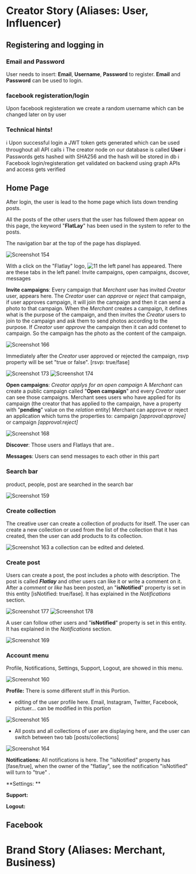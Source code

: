 <!-- TITLE: Creator User Story -->
<!-- SUBTITLE: A quick summary of Creator User Story -->

# Creator Story (Aliases: User, Influencer)
## Registering and logging in
### Email and Password
User needs to insert: **Email**, **Username**, **Password** to register.
**Email** and **Password** can be used to login. 

### facebook registeration/login
Upon facebook registeration we create a random username which can be changed later on by user

### **Technical hints!**
ℹ️ Upon successful login a JWT token gets generated which can be used throughout all API calls
ℹ️ The creator node on our database is called **User**
ℹ️ Passwords gets hashed with SHA256 and the hash will be stored in db
ℹ️ Facebook login/registeration get validated on backend using graph APIs and access gets verified


## Home Page
After login, the user is lead to the home page which lists down trending posts.

All the posts of the other users that the user has followed them appear on this page, the keyword "**FlatLay**" has been used in the system to refer to the posts.

The navigation bar at the top of the page has displayed.

![Screenshot 154](/uploads/screenshot-154.png "Screenshot 154")

With a click on the "Flatlay" logo, ![11](/uploads/11.png "11") the left panel has appeared.
There are these tabs in the left panel:
Invite campaigns, open campaigns, dscover, messages

**Invite campaigns**:
Every campaign that *Merchant* user has invited *Creator* user, appears here.
The *Creator* user can *approve* or *reject* that campaign, if  user approves campaign, it will join the campaign and then it can send a photo to that campaign. 
When the *Merchant* creates a campaign, it defines what is the purpose of the campaign, and then invites the *Creator* users to join to the campaign and ask them to send  photos according to the purpose.
If *Creator* user *approve* the campaign then it can add contenet to campaign. So the campaign has the photo as the content of the campaign.

![Screenshot 166](/uploads/screenshot-166.png "Screenshot 166")
 
Immediately after the *Creator* user approved or rejected the campaign, rsvp property will be set "true or false". [rsvp: true/fase]

![Screenshot 173](/uploads/screenshot-173.png "Screenshot 173") ![Screenshot 174](/uploads/screenshot-174.png "Screenshot 174")


**Open campaigns**:
*Creator applys for an open campaign*
A *Merchant* can create a public campaign called "**Open campaign**"  and every *Creator* user can see those campaigns.
Merchant sees users who have applied for its campaign (the creator that has applied to the campaign, have a property with "**pending**" value on the *relation* entity)
Merchant can approve or reject an application which turns the properties to:
campaign *[approval:approve]* or campaign *[approval:reject]*

![Screenshot 168](/uploads/screenshot-168.png "Screenshot 168")

**Discover**:
Those users and Flatlays  that are..

**Messages**:
Users can send messages to each other in this part

### Search bar
product, people, post are searched in the search bar 

![Screenshot 159](/uploads/screenshot-159.png "Screenshot 159")

### Create collection
The creative user can create a collection of products for itself. 
The user can create a new collection or used from the list of the collection that it has created, then the user can add products to its collection.

![Screenshot 163](/uploads/screenshot-163.png "Screenshot 163")
a collection can be edited and deleted.

### Create post
Users can create a post, the post includes a photo with description.
The post is called ***Flatlay*** and other users can like it or write a comment on it.
After a *comment* or *like* has been posted, an "**isNotified**" property is set in this entity [isNotified: true/fase]. It has explained in the *Notifications* section.

![Screenshot 177](/uploads/screenshot-177.png "Screenshot 177") ![Screenshot 178](/uploads/screenshot-178.png "Screenshot 178")

A user can follow other users and "**isNotified**" property is set in this entity. It  has explained in the *Notifications* section.

![Screenshot 169](/uploads/screenshot-169.png "Screenshot 169")

### Account menu
Profile, Notifications, Settings, Support, Logout,  are showed in this menu.

![Screenshot 160](/uploads/screenshot-160.png "Screenshot 160")

**Profile:** 
There is some different stuff in this Portion.
* editing of the user profile here.
Email, Instagram, Twitter, Facebook, pictuer... can be modified in this portion

![Screenshot 165](/uploads/screenshot-165.png "Screenshot 165")

* All  posts and all collections of user are displaying here, and the user can switch between two tab [posts/collections] 

![Screenshot 164](/uploads/screenshot-164.png "Screenshot 164")


**Notifications:** 
All notifications is here.
The "isNotified" property has [fase/true], when the owner of the "flatlay", see the notification "isNotified" will turn to "true" .

**Settings: **

**Support:**

**Logout:**

## Facebook


# Brand Story (Aliases: Merchant, Business)

